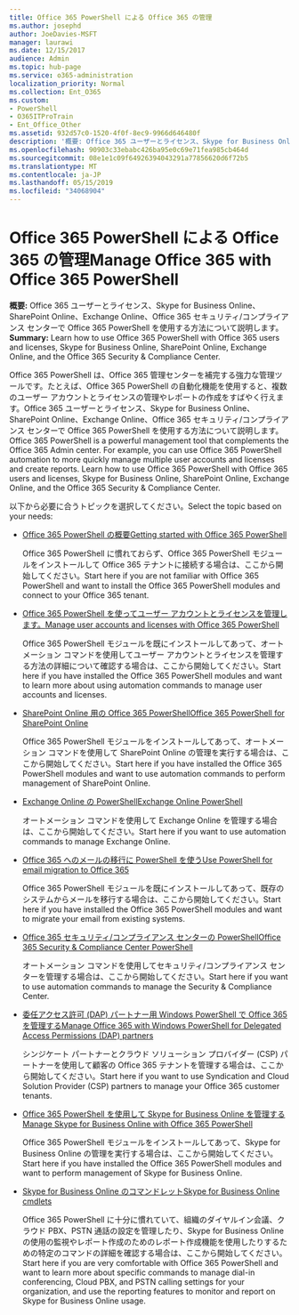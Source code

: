 ```yaml
---
title: Office 365 PowerShell による Office 365 の管理
ms.author: josephd
author: JoeDavies-MSFT
manager: laurawi
ms.date: 12/15/2017
audience: Admin
ms.topic: hub-page
ms.service: o365-administration
localization_priority: Normal
ms.collection: Ent_O365
ms.custom:
- PowerShell
- O365ITProTrain
- Ent_Office_Other
ms.assetid: 932d57c0-1520-4f0f-8ec9-9966d646480f
description: '概要: Office 365 ユーザーとライセンス、Skype for Business Online、SharePoint Online、Exchange Online、Office 365 セキュリティ/コンプライアンス センターで Office 365 PowerShell を使用する方法について説明します。'
ms.openlocfilehash: 90903c33ebabc426ba95e0c69e71fea985cb464d
ms.sourcegitcommit: 08e1e1c09f64926394043291a77856620d6f72b5
ms.translationtype: MT
ms.contentlocale: ja-JP
ms.lasthandoff: 05/15/2019
ms.locfileid: "34068904"
---
```

# <a name="manage-office-365-with-office-365-powershell"></a><span data-ttu-id="2973e-103">Office 365 PowerShell による Office 365 の管理</span><span class="sxs-lookup"><span data-stu-id="2973e-103">Manage Office 365 with Office 365 PowerShell</span></span>

 <span data-ttu-id="2973e-104">**概要:** Office 365 ユーザーとライセンス、Skype for Business Online、SharePoint Online、Exchange Online、Office 365 セキュリティ/コンプライアンス センターで Office 365 PowerShell を使用する方法について説明します。</span><span class="sxs-lookup"><span data-stu-id="2973e-104">**Summary:** Learn how to use Office 365 PowerShell with Office 365 users and licenses, Skype for Business Online, SharePoint Online, Exchange Online, and the Office 365 Security & Compliance Center.</span></span>
  
<span data-ttu-id="2973e-p101">Office 365 PowerShell は、Office 365 管理センターを補完する強力な管理ツールです。たとえば、Office 365 PowerShell の自動化機能を使用すると、複数のユーザー アカウントとライセンスの管理やレポートの作成をすばやく行えます。Office 365 ユーザーとライセンス、Skype for Business Online、SharePoint Online、Exchange Online、Office 365 セキュリティ/コンプライアンス センターで Office 365 PowerShell を使用する方法について説明します。</span><span class="sxs-lookup"><span data-stu-id="2973e-p101">Office 365 PowerShell is a powerful management tool that complements the Office 365 Admin center. For example, you can use Office 365 PowerShell automation to more quickly manage multiple user accounts and licenses and create reports. Learn how to use Office 365 PowerShell with Office 365 users and licenses, Skype for Business Online, SharePoint Online, Exchange Online, and the Office 365 Security & Compliance Center.</span></span>
  
<span data-ttu-id="2973e-108">以下から必要に合うトピックを選択してください。</span><span class="sxs-lookup"><span data-stu-id="2973e-108">Select the topic based on your needs:</span></span>
  
- [<span data-ttu-id="2973e-109">Office 365 PowerShell の概要</span><span class="sxs-lookup"><span data-stu-id="2973e-109">Getting started with Office 365 PowerShell</span></span>](getting-started-with-office-365-powershell.md)

    <span data-ttu-id="2973e-110">Office 365 PowerShell に慣れておらず、Office 365 PowerShell モジュールをインストールして Office 365 テナントに接続する場合は、ここから開始してください。</span><span class="sxs-lookup"><span data-stu-id="2973e-110">Start here if you are not familiar with Office 365 PowerShell and want to install the Office 365 PowerShell modules and connect to your Office 365 tenant.</span></span>

- [<span data-ttu-id="2973e-111">Office 365 PowerShell を使ってユーザー アカウントとライセンスを管理します。</span><span class="sxs-lookup"><span data-stu-id="2973e-111">Manage user accounts and licenses with Office 365 PowerShell</span></span>](manage-user-accounts-and-licenses-with-office-365-powershell.md)

    <span data-ttu-id="2973e-112">Office 365 PowerShell モジュールを既にインストールしてあって、オートメーション コマンドを使用してユーザー アカウントとライセンスを管理する方法の詳細について確認する場合は、ここから開始してください。</span><span class="sxs-lookup"><span data-stu-id="2973e-112">Start here if you have installed the Office 365 PowerShell modules and want to learn more about using automation commands to manage user accounts and licenses.</span></span>

- [<span data-ttu-id="2973e-113">SharePoint Online 用の Office 365 PowerShell</span><span class="sxs-lookup"><span data-stu-id="2973e-113">Office 365 PowerShell for SharePoint Online</span></span>](https://technet.microsoft.com/library/fp161362.aspx)

    <span data-ttu-id="2973e-114">Office 365 PowerShell モジュールをインストールしてあって、オートメーション コマンドを使用して SharePoint Online の管理を実行する場合は、ここから開始してください。</span><span class="sxs-lookup"><span data-stu-id="2973e-114">Start here if you have installed the Office 365 PowerShell modules and want to use automation commands to perform management of SharePoint Online.</span></span>

- [<span data-ttu-id="2973e-115">Exchange Online の PowerShell</span><span class="sxs-lookup"><span data-stu-id="2973e-115">Exchange Online PowerShell</span></span>](https://docs.microsoft.com/powershell/exchange/exchange-online/exchange-online-powershell)

    <span data-ttu-id="2973e-116">オートメーション コマンドを使用して Exchange Online を管理する場合は、ここから開始してください。</span><span class="sxs-lookup"><span data-stu-id="2973e-116">Start here if you want to use automation commands to manage Exchange Online.</span></span>

- [<span data-ttu-id="2973e-117">Office 365 へのメールの移行に PowerShell を使う</span><span class="sxs-lookup"><span data-stu-id="2973e-117">Use PowerShell for email migration to Office 365</span></span>](use-powershell-for-email-migration-to-office-365.md)

    <span data-ttu-id="2973e-118">Office 365 PowerShell モジュールを既にインストールしてあって、既存のシステムからメールを移行する場合は、ここから開始してください。</span><span class="sxs-lookup"><span data-stu-id="2973e-118">Start here if you have installed the Office 365 PowerShell modules and want to migrate your email from existing systems.</span></span>

- [<span data-ttu-id="2973e-119">Office 365 セキュリティ/コンプライアンス センターの PowerShell</span><span class="sxs-lookup"><span data-stu-id="2973e-119">Office 365 Security & Compliance Center PowerShell</span></span>](https://docs.microsoft.com/powershell/exchange/office-365-scc/office-365-scc-powershell)

    <span data-ttu-id="2973e-120">オートメーション コマンドを使用してセキュリティ/コンプライアンス センターを管理する場合は、ここから開始してください。</span><span class="sxs-lookup"><span data-stu-id="2973e-120">Start here if you want to use automation commands to manage the Security & Compliance Center.</span></span>

- [<span data-ttu-id="2973e-121">委任アクセス許可 (DAP) パートナー用 Windows PowerShell で Office 365 を管理する</span><span class="sxs-lookup"><span data-stu-id="2973e-121">Manage Office 365 with Windows PowerShell for Delegated Access Permissions (DAP) partners</span></span>](manage-office-365-with-windows-powershell-for-delegated-access-permissions-dap-p.md)

    <span data-ttu-id="2973e-122">シンジケート パートナーとクラウド ソリューション プロバイダー (CSP) パートナーを使用して顧客の Office 365 テナントを管理する場合は、ここから開始してください。</span><span class="sxs-lookup"><span data-stu-id="2973e-122">Start here if you want to use Syndication and Cloud Solution Provider (CSP) partners to manage your Office 365 customer tenants.</span></span>

- [<span data-ttu-id="2973e-123">Office 365 PowerShell を使用して Skype for Business Online を管理する</span><span class="sxs-lookup"><span data-stu-id="2973e-123">Manage Skype for Business Online with Office 365 PowerShell</span></span>](manage-skype-for-business-online-with-office-365-powershell.md)

    <span data-ttu-id="2973e-124">Office 365 PowerShell モジュールをインストールしてあって、Skype for Business Online の管理を実行する場合は、ここから開始してください。</span><span class="sxs-lookup"><span data-stu-id="2973e-124">Start here if you have installed the Office 365 PowerShell modules and want to perform management of Skype for Business Online.</span></span>

- [<span data-ttu-id="2973e-125">Skype for Business Online のコマンドレット</span><span class="sxs-lookup"><span data-stu-id="2973e-125">Skype for Business Online cmdlets</span></span>](https://technet.microsoft.com/library/mt228132.aspx)

    <span data-ttu-id="2973e-126">Office 365 PowerShell に十分に慣れていて、組織のダイヤルイン会議、クラウド PBX、PSTN 通話の設定を管理したり、Skype for Business Online の使用の監視やレポート作成のためのレポート作成機能を使用したりするための特定のコマンドの詳細を確認する場合は、ここから開始してください。</span><span class="sxs-lookup"><span data-stu-id="2973e-126">Start here if you are very comfortable with Office 365 PowerShell and want to learn more about specific commands to manage dial-in conferencing, Cloud PBX, and PSTN calling settings for your organization, and use the reporting features to monitor and report on Skype for Business Online usage.</span></span>
